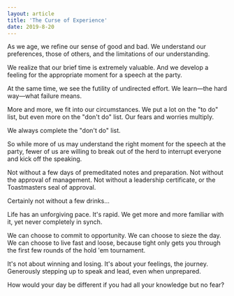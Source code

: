 ```yaml
---
layout: article
title: 'The Curse of Experience'
date: 2019-8-20
---
```


As we age, we refine our sense of good and bad. We understand our preferences, those of others, and the limitations of our understanding.

We realize that our brief time is extremely valuable. And we develop a feeling for the appropriate moment for a speech at the party.

At the same time, we see the futility of undirected effort. We learn&mdash;the hard way&mdash;what failure means.

More and more, we fit into our circumstances. We put a lot on the "to do" list, but even more on the "don't do" list. Our fears and worries multiply.

We always complete the "don't do" list.

So while more of us may understand the right moment for the speech at the party, fewer of us are willing to break out of the herd to interrupt everyone and kick off the speaking.

Not without a few days of premeditated notes and preparation. Not without the approval of management. Not without a leadership certificate, or the Toastmasters seal of approval.

Certainly not without a few drinks...

Life has an unforgiving pace. It's rapid. We get more and more familiar with it, yet never completely in synch.

We can choose to commit to opportunity. We can choose to sieze the day. We can choose to live fast and loose, because tight only gets you through the first few rounds of the hold 'em tournament.

It's not about winning and losing. It's about your feelings, the journey. Generously stepping up to speak and lead, even when unprepared.

How would your day be different if you had all your knowledge but no fear?
